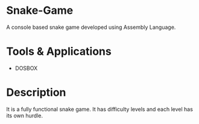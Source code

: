 # Snake-Game
A console based snake game developed using Assembly Language.

# Tools & Applications
- DOSBOX

# Description
It is a fully functional snake game. It has difficulty levels and each level has its own hurdle.
